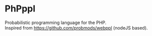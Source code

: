 # PhPppl
Probabilistic programming language for the PHP.<br/>
Inspired from https://github.com/probmods/webppl   (nodeJS based).
